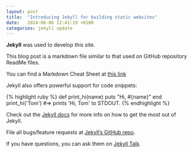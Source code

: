 ```yaml
---
layout: post
title:  "Introducing Jekyll for building static websites"
date:   2024-06-06 12:41:19 +0100
categories: jekyll update
---
```


**Jekyll** was used to develop this site. 

This blog post is a markdown file similar to that used on GitHub repository ReadMe files.

You can find a Markdown Cheat Sheet at [this link](https://www.markdownguide.org/cheat-sheet/)

Jekyll also offers powerful support for code snippets:

{% highlight ruby %}
def print_hi(name)
  puts "Hi, #{name}"
end
print_hi('Tom')
#=> prints 'Hi, Tom' to STDOUT.
{% endhighlight %}

Check out the [Jekyll docs][jekyll-docs] for more info on how to get the most out of Jekyll. 

File all bugs/feature requests at [Jekyll’s GitHub repo][jekyll-gh]. 

If you have questions, you can ask them on [Jekyll Talk][jekyll-talk].

[jekyll-docs]: https://jekyllrb.com/docs/home
[jekyll-gh]:   https://github.com/jekyll/jekyll
[jekyll-talk]: https://talk.jekyllrb.com/

